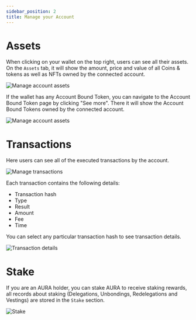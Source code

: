 ```yaml
---
sidebar_position: 2
title: Manage your Account
---
```


# Assets

When clicking on your wallet on the top right, users can see all their assets. On the `Assets` tab, it will show the amount, price and value of all Coins & tokens as well as NFTs owned by the connected account.

![Manage account assets](/img/aurascan/Getting_Started_Manage_your_Account_Assets.png)

If the wallet has any Account Bound Token, you can navigate to the Account Bound Token page by clicking "See more". There it will show the Account Bound Tokens owned by the connected account. 

![Manage account assets](/img/aurascan/Getting_Started_Manage_your_Account_ABT.png)

# Transactions

Here users can see all of the executed transactions by the account.

![Manage transactions](/img/aurascan/Getting_Started_Manage_your_Account_Transactions.png)

Each transaction contains the following details: 
- Transaction hash
- Type 
- Result
- Amount
- Fee 
- Time

You can select any particular transaction hash to see transaction details.

![Transaction details](/img/aurascan/Getting_Started_Manage_your_Account_Tx_details.png)

# Stake

If you are an AURA holder, you can stake AURA to receive staking rewards, all records about staking (Delegations, Unbondings, Redelegations and Vestings) are stored in the `Stake` section.

![Stake](/img/aurascan/Getting_Started_Manage_your_Account_Stake.png)
